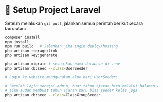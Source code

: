 # 🚀 Setup Project Laravel

Setelah melakukan `git pull`, jalankan semua perintah berikut secara berurutan:

```bash
composer install
npm install
npm run build   # Jalankan jika ingin deploy/hosting
php artisan storage:link
php artisan key:generate

php artisan migrate # sesuaikan nama database di .env
php artisan db:seed --class=UserSeeder

# Login ke website menggunakan akun dari UserSeeder:

# Setelah login sebagai admin, buat tahun ajaran baru melalui halaman admin.
# jika sudah membuat tahun ajaran baru bisa seeder kelas juga
php artisan db:seed --class=ClassGroupSeeder
